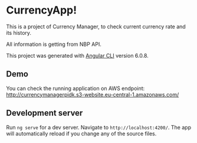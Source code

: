 # CurrencyApp!

This is a project of Currency Manager, to check current currency rate and its history.

All information is getting from NBP API.

This project was generated with [Angular CLI](https://github.com/angular/angular-cli) version 6.0.8.

## Demo

You can check the running application on AWS endpoint:
http://currencymanagerpidk.s3-website.eu-central-1.amazonaws.com/

## Development server

Run `ng serve` for a dev server. Navigate to `http://localhost:4200/`. The app will automatically reload if you change any of the source files.
